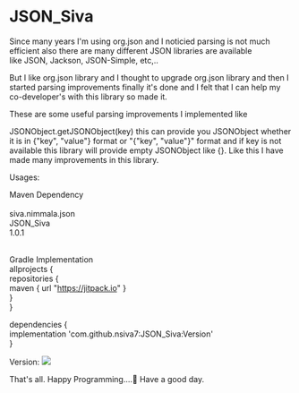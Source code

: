 # JSON_Siva

Since many years I'm using org.json and I noticied parsing is not much efficient also there are many different JSON libraries are available<br/>
like JSON, Jackson, JSON-Simple, etc,..

But I like org.json library and I thought to upgrade org.json library and then I started parsing improvements finally it's done and I felt
that I can help my co-developer's with this library so made it.

These are some useful parsing improvements I implemented like

JSONObject.getJSONObject(key) this can provide you JSONObject whether it is in {"key", "value"} format or "{"key", "value"}" format
and if key is not available this library will provide empty JSONObject like {}.
Like this I have made many improvements in this library.

Usages:

Maven Dependency<br/>
<dependency><br/>
  <groupId>siva.nimmala.json</groupId><br/>
  <artifactId>JSON_Siva</artifactId><br/>
  <version>1.0.1</version><br/>
</dependency><br/>


Gradle Implementation<br/>
allprojects {<br/>
        repositories {<br/>
            maven { url "https://jitpack.io" }<br/>
        }<br/>
   }<br/>
   
   
   dependencies {<br/>
        implementation 'com.github.nsiva7:JSON_Siva:Version'<br/>
   }<br/>
   
   Version:
   [![](https://jitpack.io/v/nsiva7/JSON_Siva.svg)](https://jitpack.io/#nsiva7/JSON_Siva)
   
   
That's all.
Happy Programming....🤗
Have a good day.
